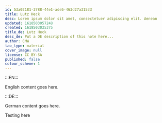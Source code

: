 ```yaml
---
id: 53a02181-3788-44e1-ade5-463d27a31533
title: Lutz Heck
desc: Lorem ipsum dolor sit amet, consectetuer adipiscing elit. Aenean commodo ligula eget dolor. Aenean massa. Cum sociis natoque penatibus et magnis dis parturient montes, nascetur ridiculus mus. Donec quam felis, ultricies nec, pellentesque eu, pretium quis, sem. Nulla consequat massa quis enim.
updated: 1618503057248
created: 1618503035375
title_de: Lutz Heck
desc_de: Put a DE description of this note here...
author: CMW
tao_type: material
cover_image: null
license: CC BY-SA
published: false
colour_scheme: 1
---
```


:::EN:::

English content goes here.

:::DE:::

German content goes here.

Testing here
